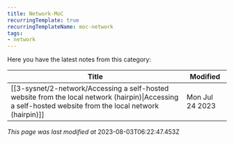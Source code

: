 ```yaml
---
title: Network-MoC
recurringTemplate: true
recurringTemplateName: moc-network
tags:
- network
---
```


Here you have the latest notes from this category:

| Title | Modified |
| ----------- | ------------ |
| [[3-sysnet/2-network/Accessing a self-hosted website from the local network (hairpin)\|Accessing a self-hosted website from the local network (hairpin)]] | Mon Jul 24 2023 |




*This page was last modified at* 2023-08-03T06:22:47.453Z 

